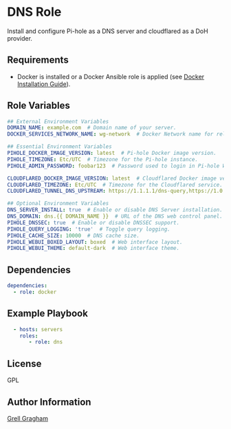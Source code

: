 DNS Role
=========

Install and configure Pi-hole as a DNS server and cloudflared as a DoH provider.

Requirements
------------

- Docker is installed or a Docker Ansible role is applied (see [Docker Installation Guide](https://docs.docker.com/engine/install/)).

Role Variables
--------------

```yml
## External Environment Variables
DOMAIN_NAME: example.com  # Domain name of your server.
DOCKER_SERVICES_NETWORK_NAME: wg-network  # Docker Network name for related services.

## Essential Environment Variables
PIHOLE_DOCKER_IMAGE_VERSION: latest  # Pi-hole Docker image version.
PIHOLE_TIMEZONE: Etc/UTC  # Timezone for the Pi-hole instance.
PIHOLE_ADMIN_PASSWORD: foobar123  # Password used to login in Pi-hole WebUI.

CLOUDFLARED_DOCKER_IMAGE_VERSION: latest  # Cloudflared Docker image version.
CLOUDFLARED_TIMEZONE: Etc/UTC  # Timezone for the Cloudflared service.
CLOUDFLARED_TUNNEL_DNS_UPSTREAM: https://1.1.1.1/dns-query,https://1.0.0.1/dns-query  # Upstream DoH servers for Cloudflared tunnel.

## Optional Environment Variables
DNS_SERVER_INSTALL: true  # Enable or disable DNS Server installation.
DNS_DOMAIN: dns.{{ DOMAIN_NAME }}  # URL of the DNS web control panel.
PIHOLE_DNSSEC: true  # Enable or disable DNSSEC support.
PIHOLE_QUERY_LOGGING: 'true'  # Toggle query logging.
PIHOLE_CACHE_SIZE: 10000  # DNS cache size.
PIHOLE_WEBUI_BOXED_LAYOUT: boxed  # Web interface layout.
PIHOLE_WEBUI_THEME: default-dark  # Web interface theme.
```

Dependencies
------------

```yml
dependencies:
  - role: docker
```

Example Playbook
----------------

```yml
  - hosts: servers
    roles:
       - role: dns
```

License
-------

GPL

Author Information
------------------

[Grell Gragham](https://github.com/ggragham)

